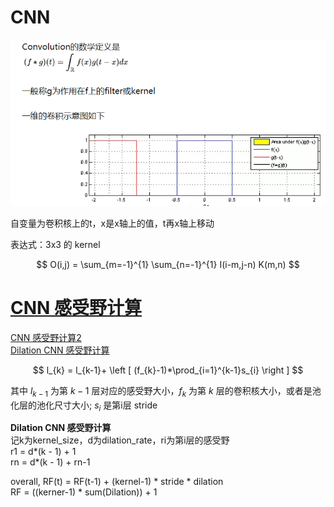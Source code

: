 # CNN

![卷积的数学定义](卷积的数学定义.png)

自变量为卷积核上的t，x是x轴上的值，t再x轴上移动

表达式：3x3 的 kernel

$$
O(i,j) = \sum_{m=-1}^{1} \sum_{n=-1}^{1} I(i-m,j-n) K(m,n)
$$

# [CNN 感受野计算](https://www.jianshu.com/p/e875117e5372)
[CNN 感受野计算2](https://zhuanlan.zhihu.com/p/43784441)  
[Dilation CNN 感受野计算](https://blog.csdn.net/weixin_43937205/article/details/90807344?utm_medium=distribute.pc_relevant_t0.none-task-blog-BlogCommendFromMachineLearnPai2-1.nonecase&depth_1-utm_source=distribute.pc_relevant_t0.none-task-blog-BlogCommendFromMachineLearnPai2-1.nonecase)

$$
l_{k} = l_{k-1}+ \left [ (f_{k}-1)*\prod_{i=1}^{k-1}s_{i} \right ]
$$


其中 $l_{k-1}$ 为第 $k-1$ 层对应的感受野大小，$f_k$ 为第 $k$ 层的卷积核大小，或者是池化层的池化尺寸大小; $s_i$ 是第i层 stride

**Dilation CNN 感受野计算**  
记k为kernel_size，d为dilation_rate，ri为第i层的感受野  
r1 = d*(k - 1) + 1  
rn = d*(k - 1) + rn-1  


overall, 
RF(t) = RF(t-1) + (kernel-1) * stride * dilation  
RF = ((kerner-1) * sum(Dilation)) + 1
